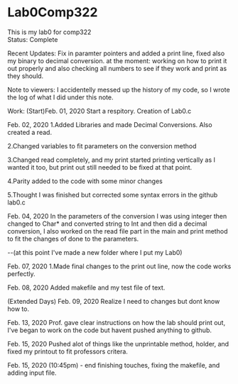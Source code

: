 # Lab0Comp322

This is my lab0 for comp322                 
Status: Complete                      

Recent Updates: Fix in paramter pointers and added a print line, fixed also my binary to decimal conversion.
at the moment: working on how to print it out properly and also checking all numbers to see if they work and print as they should.

Note to viewers: I accidentelly messed up the history of my code, so I wrote the log of what I did under this note.

Work:
(Start)Feb. 01, 2020
Start a respitory. Creation of Lab0.c

Feb. 02, 2020 
1.Added Libraries and made Decimal Conversions. Also created a read.

2.Changed variables to fit parameters on the conversion method

3.Changed read completely, and my print started printing vertically as I 
wanted it too, but print out still needed to be fixed at that point.

4.Parity added to the code with some minor changes

5.Thought I was finished but corrected some syntax errors in the 
github lab0.c

Feb. 04, 2020
In the parameters of the conversion I was using integer then changed to 
Char* and converted string to Int and then did a decimal conversion, 
I also worked on the read file part in the main and print method to fit the 
changes of done to the parameters. 

--(at this point I've made a new folder where I put my Lab0)

Feb. 07, 2020
1.Made final changes to the print out line, now the code works perfectly.

Feb. 08, 2020
Added makefile and my test file of text.

(Extended Days)
Feb. 09, 2020 
Realize I need to changes but dont know how to.

Feb. 13, 2020
Prof. gave clear instructions on how the lab should print out, I've began to work on the code but
havent pushed anything to github.

Feb. 15, 2020
Pushed alot of things like the unprintable method, holder, and fixed my printout to fit professors 
critera.

Feb. 15, 2020 (10:45pm) - end
finishing touches, fixing the makefile, and adding input file. 
